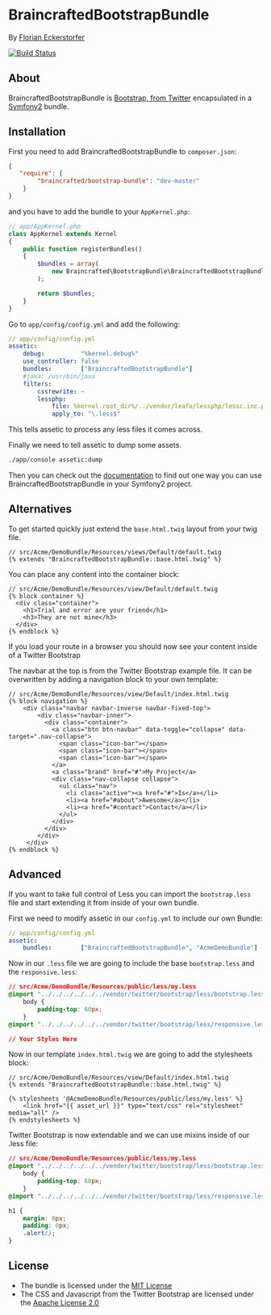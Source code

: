 BraincraftedBootstrapBundle
===========================

By [Florian Eckerstorfer](http://florianeckerstorfer.com)

[![Build Status](https://secure.travis-ci.org/braincrafted/bootstrap-bundle.png)](http://travis-ci.org/braincrafted/bootstrap-bundle)

About
-----

BraincraftedBootstrapBundle is [Bootstrap, from Twitter](http://twitter.github.com/bootstrap/) encapsulated in a [Symfony2](http://symfony.com) bundle.

Installation
------------

First you need to add BraincraftedBootstrapBundle to `composer.json`:

```json
{
   "require": {
        "braincrafted/bootstrap-bundle": "dev-master"
    }
}
```

and you have to add the bundle to your `AppKernel.php`:

```php
// app/AppKernel.php
class AppKernel extends Kernel
{
    public function registerBundles()
    {
        $bundles = array(
            new Braincrafted\BootstrapBundle\BraincraftedBootstrapBundle()
        );

        return $bundles;
    }
}
```

Go to `app/config/config.yml` and add the following:

```yaml
// app/config/config.yml
assetic:
    debug:          "%kernel.debug%"
    use_controller: false
    bundles:        ["BraincraftedBootstrapBundle"]
    #java: /usr/bin/java
    filters:
        cssrewrite: ~
        lessphp:
            file: %kernel.root_dir%/../vendor/leafo/lessphp/lessc.inc.php
            apply_to: "\.less$"
```

This tells assetic to process any less files it comes across.

Finally we need to tell assetic to dump some assets.

```bash
./app/console assetic:dump
```

Then you can check out the [documentation](http://bootstrap.braincrafted.com) to find out one way you can use BraincraftedBootstrapBundle in your Symfony2 project.

Alternatives
------------

To get started quickly just extend the `base.html.twig` layout from your twig file.

```html+django
// src/Acme/DemoBundle/Resources/views/Default/default.twig
{% extends "BraincraftedBootstrapBundle::base.html.twig" %}
```

You can place any content into the container block:

```html+django
// src/Acme/DemoBundle/Resources/view/Default/default.twig
{% block container %}
  <div class="container">
    <h1>Trial and error are your friend</h1>
    <h3>They are not mine</h3>
  </div>
{% endblock %}
```

If you load your route in a browser you should now see your content inside of a Twitter Bootstrap

The navbar at the top is from the Twitter Bootstrap example file. It can be overwritten by adding a navigation
block to your own template:

```html+django
// src/Acme/DemoBundle/Resources/view/Default/index.html.twig
{% block navigation %}
    <div class="navbar navbar-inverse navbar-fixed-top">
        <div class="navbar-inner">
          <div class="container">
            <a class="btn btn-navbar" data-toggle="collapse" data-target=".nav-collapse">
              <span class="icon-bar"></span>
              <span class="icon-bar"></span>
              <span class="icon-bar"></span>
            </a>
            <a class="brand" href="#">My Project</a>
            <div class="nav-collapse collapse">
              <ul class="nav">
                <li class="active"><a href="#">Is</a></li>
                <li><a href="#about">Awesome</a></li>
                <li><a href="#contact">Contact</a></li>
              </ul>
            </div>
          </div>
        </div>
     </div>
{% endblock %}
```

Advanced
--------

If you want to take full control of Less you can import the `bootstrap.less` file and start extending it from inside of your own bundle.

First we need to modify assetic in our `config.yml` to include our own Bundle:

```yaml
// app/config/config.yml
assetic:
    bundles:        ["BraincraftedBootstrapBundle", "AcmeDemoBundle"]
```

Now in our `.less` file we are going to include the base `bootstrap.less` and the `responsive.less`:

```css
// src/Acme/DemoBundle/Resources/public/less/my.less
@import "../../../../../../vendor/twitter/bootstrap/less/bootstrap.less";
    body {
        padding-top: 60px;
    }
@import "../../../../../../vendor/twitter/bootstrap/less/responsive.less";

// Your Styles Here
```

Now in our template `index.html.twig` we are going to add the stylesheets block:

```html+django
// src/Acme/DemoBundle/Resources/view/Default/index.html.twig
{% extends "BraincraftedBootstrapBundle::base.html.twig" %}

{% stylesheets '@AcmeDemoBundle/Resources/public/less/my.less' %}
    <link href="{{ asset_url }}" type="text/css" rel="stylesheet" media="all" />
{% endstylesheets %}
```

Twitter Bootstrap is now extendable and we can use mixins inside of our .less file:

```css
// src/Acme/DemoBundle/Resources/public/less/my.less
@import "../../../../../../vendor/twitter/bootstrap/less/bootstrap.less";
    body {
        padding-top: 60px;
    }
@import "../../../../../../vendor/twitter/bootstrap/less/responsive.less";

h1 {
    margin: 0px;
    padding: 0px;
    .alert();
}
```


License
-------

- The bundle is licensed under the [MIT License](http://opensource.org/licenses/MIT)
- The CSS and Javascript from the Twitter Bootstrap are licensed under the [Apache License 2.0](http://www.apache.org/licenses/LICENSE-2.0)
